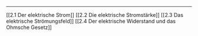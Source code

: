 ***

[[2.1 Der elektrische Strom]]
[[2.2 Die elektrische Stromstärke]]
[[2.3 Das elektrische Strömungsfeld]]
[[2.4 Der elektrische Widerstand und das Ohmsche Gesetz]]


